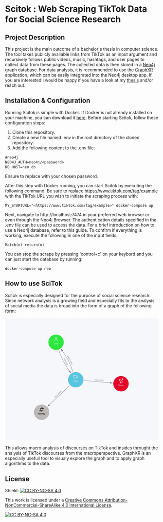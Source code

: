 # Scitok : Web Scraping TikTok Data for Social Science Research

## Project Description

This project is the main outcome of a bachelor's thesis in computer science. The tool takes publicly available links from TikTok as an input argument and recursively follows public videos, music, hashtags, and user pages to collect data from these pages. The collected data is then stored in a [Neo4j](https://neo4j.com) graph database. For data analysis, it is recommended to use the [GraphXR](https://www.kineviz.com) application, which can be easily integrated into the Neo4j desktop app. If you are interested I would be happy if you have a look at my [thesis](https://www.researchgate.net/publication/368575971_Expose_Bachelor_Thesis_for_a_Degree_in_Computer_Science_Let%27s_Talk_about_TikTok_-_A_Webscraping_Tool_for_Social_Science_Research) and/or reach out. 

## Installation & Configuration

Running Scitok is simple with Docker. If Docker is not already installed on your machine, you can download it [here](https://www.docker.com/products/docker-desktop/). Before starting Scitok, follow these configuration steps:

1. Clone this repository.
2. Create a new file named .env in the root directory of the cloned repository.
3. Add the following content to the .env file:

```
#neo4j
NEO4J_AUTH=neo4j/<password>
DB_HOST=neo_db
```
Ensure to replace <password> with your chosen password.

After this step with Docker running, you can start Scitok by executing the following command. Be sure to replace <https://www.tiktok.com/tag/example> with the TikTok URL you wish to initiate the scraping process with:
```
MY_STARTURL="<https://www.tiktok.com/tag/example>" docker-compose up  
```

Next, navigate to http://localhost:7474 in your preferred web browser or even through the Neo4j Browser. The authentication details specified in the .env file can be used to access the data. For a brief introduction on how to use a Neo4j database, refer to this guide. To confirm if everything is working, execute the following in one of the input fields:

```
Match(n) return(n)
```
You can stop the scrape by pressing 'control+c' on your keybord and you can just start the database by running:
```
docker-compose up neo
```



## How to use SciTok
Scitok is especially designed for the purpose of social science research. Since network analysis is a growing field and especially fits to the analysis of social media the data is broad into the form of a graph of the following form:

![Scheme of the Data collected by Scitok](figs/Scheme.jpeg)

This allows macro analysis of discourses on TikTok and insides throught the analysis of TikTok discourses from the macroperspective. GraphXR is an especially usefull tool to visualy explore the graph and to apply graph algorithms to the data.

## License 
Shield: [![CC BY-NC-SA 4.0][cc-by-nc-sa-shield]][cc-by-nc-sa]

This work is licensed under a
[Creative Commons Attribution-NonCommercial-ShareAlike 4.0 International License][cc-by-nc-sa].

[![CC BY-NC-SA 4.0][cc-by-nc-sa-image]][cc-by-nc-sa]

[cc-by-nc-sa]: http://creativecommons.org/licenses/by-nc-sa/4.0/
[cc-by-nc-sa-image]: https://licensebuttons.net/l/by-nc-sa/4.0/88x31.png
[cc-by-nc-sa-shield]: https://img.shields.io/badge/License-CC%20BY--NC--SA%204.0-lightgrey.svg







